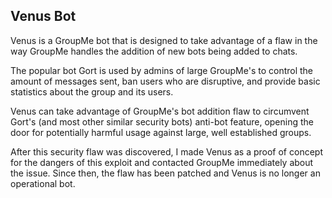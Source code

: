 ## Venus Bot

Venus is a GroupMe bot that is designed to take advantage of a flaw in the way GroupMe handles the addition of new bots being added to chats. 

The popular bot Gort is used by admins of large GroupMe's to control the amount of messages sent, ban users who are disruptive, and provide basic statistics about the group and its users.

Venus can take advantage of GroupMe's bot addition flaw to circumvent Gort's (and most other similar security bots) anti-bot feature, opening the door for potentially harmful usage against large, well established groups.

After this security flaw was discovered, I made Venus as a proof of concept for the dangers of this exploit and contacted GroupMe immediately about the issue. Since then, the flaw has been patched and Venus is no longer an operational bot. 
